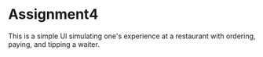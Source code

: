 Assignment4
===========

This is a simple UI simulating one's experience at a restaurant with ordering, paying, and tipping a waiter.